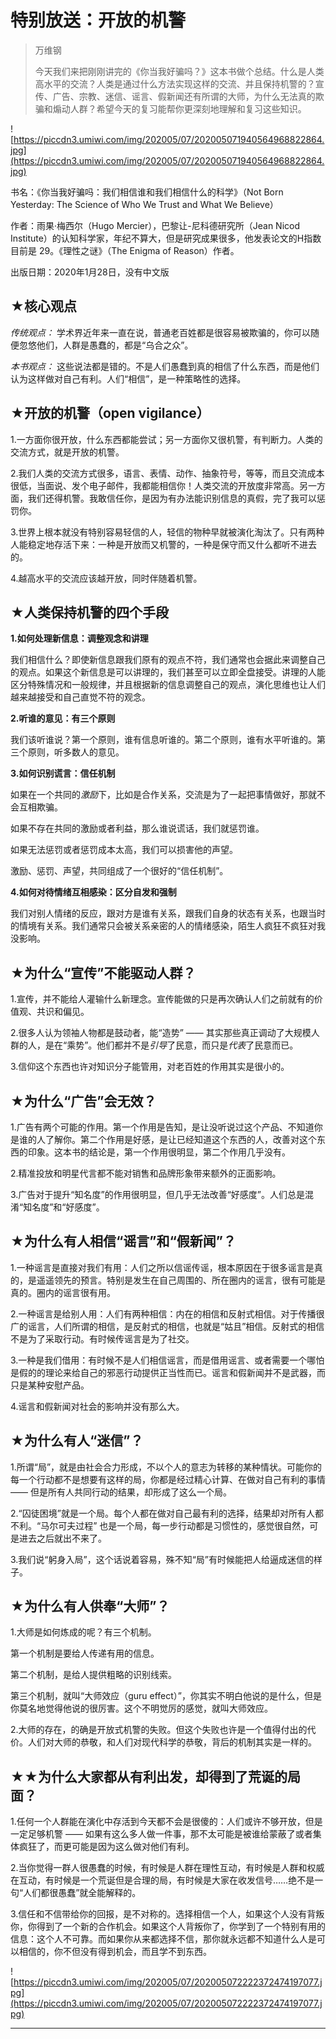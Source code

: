 # 特别放送：开放的机警

> 万维钢
> 
> 今天我们来把刚刚讲完的《你当我好骗吗？》这本书做个总结。什么是人类高水平的交流？人类是通过什么方法实现这样的交流、并且保持机警的？宣传、广告、宗教、迷信、谣言、假新闻还有所谓的大师，为什么无法真的欺骗和煽动人群？希望今天的复习能帮你更深刻地理解和复习这些知识。

![https://piccdn3.umiwi.com/img/202005/07/202005071940564968822864.jpg](https://piccdn3.umiwi.com/img/202005/07/202005071940564968822864.jpg)

书名：《你当我好骗吗：我们相信谁和我们相信什么的科学》（Not Born Yesterday: The Science of Who We Trust and What We Believe）

作者：雨果·梅西尔（Hugo Mercier），巴黎让-尼科德研究所（Jean Nicod Institute）的认知科学家，年纪不算大，但是研究成果很多，他发表论文的H指数目前是 29。《理性之谜》（The Enigma of Reason）作者。

出版日期：2020年1月28日，没有中文版

## ★核心观点

 *传统观点：* 学术界近年来一直在说，普通老百姓都是很容易被欺骗的，你可以随便忽悠他们，人群是愚蠢的，都是“乌合之众”。

 *本书观点：* 这些说法都是错的。不是人们愚蠢到真的相信了什么东西，而是他们认为这样做对自己有利。人们“相信”，是一种策略性的选择。

## ★开放的机警（open vigilance）

1.一方面你很开放，什么东西都能尝试；另一方面你又很机警，有判断力。人类的交流方式，就是开放的机警。

2.我们人类的交流方式很多，语言、表情、动作、抽象符号，等等，而且交流成本很低，当面说、发个电子邮件，我都能相信你！人类交流的开放度非常高。另一方面，我们还得机警。我敢信任你，是因为有办法能识别信息的真假，完了我可以惩罚你。

3.世界上根本就没有特别容易轻信的人，轻信的物种早就被演化淘汰了。只有两种人能稳定地存活下来：一种是开放而又机警的，一种是保守而又什么都听不进去的。

4.越高水平的交流应该越开放，同时伴随着机警。

## ★人类保持机警的四个手段

 **1.如何处理新信息：调整观念和讲理**

我们相信什么？即使新信息跟我们原有的观点不符，我们通常也会据此来调整自己的观点。如果这个新信息是可以讲理的，我们甚至可以立即全盘接受。讲理的人能区分特殊情况和一般规律，并且根据新的信息调整自己的观点，演化思维也让人们越来越接受和自己直觉不符的观念。

 **2.听谁的意见：有三个原则**

我们该听谁说？第一个原则，谁有信息听谁的。第二个原则，谁有水平听谁的。第三个原则，听多数人的意见。

 **3.如何识别谎言：信任机制**

如果在一个共同的*激励*下，比如是合作关系，交流是为了一起把事情做好，那就不会互相欺骗。

如果不存在共同的激励或者利益，那么谁说谎话，我们就惩罚谁。

如果无法惩罚或者惩罚成本太高，我们可以损害他的声望。

激励、惩罚、声望，共同组成了一个很好的“信任机制”。

 **4.如何对待情绪互相感染：区分自发和强制**

我们对别人情绪的反应，跟对方是谁有关系，跟我们自身的状态有关系，也跟当时的情境有关系。我们通常只会被关系亲密的人的情绪感染，陌生人疯狂不疯狂对我没影响。

## ★为什么“宣传”不能驱动人群？

1.宣传，并不能给人灌输什么新理念。宣传能做的只是再次确认人们之前就有的价值观、共识和偏见。

2.很多人认为领袖人物都是鼓动者，能“造势” —— 其实那些真正调动了大规模人群的人，是在“乘势”。他们都并不是*引导*了民意，而只是*代表*了民意而已。

3.信仰这个东西也许对知识分子能管用，对老百姓的作用其实是很小的。

## ★为什么“广告”会无效？

1.广告有两个可能的作用。第一个作用是告知，是让没听说过这个产品、不知道你是谁的人了解你。第二个作用是好感，是让已经知道这个东西的人，改善对这个东西的印象。这本书的结论是，第一个作用很明显，第二个作用几乎没有。

2.精准投放和明星代言都不能对销售和品牌形象带来额外的正面影响。

3.广告对于提升“知名度”的作用很明显，但几乎无法改善“好感度”。人们总是混淆“知名度”和“好感度”。

## ★为什么有人相信“谣言”和“假新闻”？

1.一种谣言是直接对我们有用：人们之所以信谣传谣，根本原因在于很多谣言是真的，是遥遥领先的预言。特别是发生在自己周围的、所在圈内的谣言，很有可能是真的。圈内的谣言很有用。

2.一种谣言是给别人用：人们有两种相信：内在的相信和反射式相信。对于传播很广的谣言，人们所谓的相信，是反射式的相信，也就是“姑且”相信。反射式的相信不是为了采取行动。有时候传谣言是为了社交。

3.一种是我们借用：有时候不是人们相信谣言，而是借用谣言、或者需要一个哪怕是假的的理论来给自己的邪恶行动提供正当性而已。谣言和假新闻并不是武器，而只是某种安慰产品。

4.谣言和假新闻对社会的影响并没有那么大。

## ★为什么有人“迷信”？

1.所谓“局”，就是由社会合力形成，不以个人的意志为转移的某种情状。可能你的每一个行动都不是想要有这样的局，你都是经过精心计算、在做对自己有利的事情 —— 但是所有人共同行动的结果，却形成了这么一个局。

2.“囚徒困境”就是一个局。每个人都在做对自己最有利的选择，结果却对所有人都不利。“马尔可夫过程” 也是一个局，每一步行动都是习惯性的，感觉很自然，可是进去之后就出不来了。

3.我们说“躬身入局”，这个话说着容易，殊不知“局”有时候能把人给逼成迷信的样子。

## ★为什么有人供奉“大师”？

1.大师是如何炼成的呢？有三个机制。

第一个机制是要给人传递有用的信息。

第二个机制，是给人提供粗略的识别线索。

第三个机制，就叫“大师效应（guru effect）”，你其实不明白他说的是什么，但是你莫名地觉得他说的很厉害。这个不明觉厉的感觉，就叫大师效应。

2.大师的存在，的确是开放式机警的失败。但这个失败也许是一个值得付出的代价。人们对大师的恭敬，和人们对现代科学的恭敬，背后的机制其实是一样的。

## ★★为什么大家都从有利出发，却得到了荒诞的局面？

1.任何一个人群能在演化中存活到今天都不会是很傻的：人们或许不够开放，但是一定足够机警 —— 如果有这么多人做一件事，那不太可能是被谁给蒙蔽了或者集体疯狂了，而更可能是因为这么做对他们有利。

2.当你觉得一群人很愚蠢的时候，有时候是人群在理性互动，有时候是人群和权威在互动，有时候是一个荒诞但是合理的局，有时候是大家在收发信号……绝不是一句“人们都很愚蠢”就全能解释的。

3.信任和不信带给你的回报，是不对称的。选择相信一个人，如果这个人没有背叛你，你得到了一个新的合作机会。如果这个人背叛你了，你学到了一个特别有用的信息：这个人不可靠。而如果你从来都选择不信，那你就永远都不知道什么人是可以相信的，你不但没有得到机会，而且学不到东西。

![https://piccdn3.umiwi.com/img/202005/07/202005072222372474197077.jpg](https://piccdn3.umiwi.com/img/202005/07/202005072222372474197077.jpg)

---
